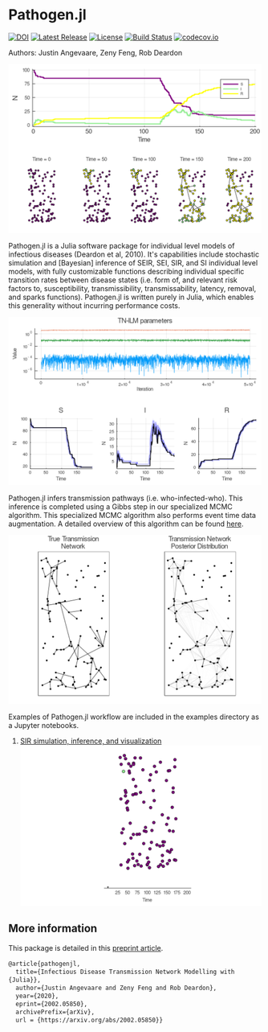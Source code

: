 # Pathogen.jl
[![DOI](https://zenodo.org/badge/35234698.svg)](https://zenodo.org/badge/latestdoi/35234698)
[![Latest Release](https://img.shields.io/github/release/jangevaare/Pathogen.jl.svg)](https://github.com/jangevaare/Pathogen.jl/releases/latest)
[![License](https://img.shields.io/badge/license-MIT-green.svg)](https://github.com/jangevaare/Pathogen.jl/blob/master/LICENSE)
[![Build Status](https://travis-ci.org/jangevaare/Pathogen.jl.svg?branch=master)](https://travis-ci.org/jangevaare/Pathogen.jl)
[![codecov.io](http://codecov.io/github/jangevaare/Pathogen.jl/coverage.svg?branch=master)](http://codecov.io/github/jangevaare/Pathogen.jl?branch=master)

Authors: Justin Angevaare, Zeny Feng, Rob Deardon

![Epidemic curve](examples/epiplot.png)

Pathogen.jl is a Julia software package for individual level models of infectious diseases (Deardon et al, 2010). It's capabilities include stochastic simulation and [Bayesian] inference of SEIR, SEI, SIR, and SI individual level models, with fully customizable functions describing individual specific transition rates between disease states (i.e. form of, and relevant risk factors to, susceptibility, transmissibility, transmissability, latency, removal, and sparks functions). Pathogen.jl is written purely in Julia, which enables this generality without incurring performance costs.

![MCMC](examples/posterior.png)

Pathogen.jl infers transmission pathways (i.e. who-infected-who). This inference is completed using a Gibbs step in our specialized MCMC algorithm. This specialized MCMC algorithm also performs event time data augmentation. A detailed overview of this algorithm can be found [here](https://arxiv.org/abs/2002.05850).

![Posterior Transmission Network](examples/posterior_tn.png)

Examples of Pathogen.jl workflow are included in the examples directory as a Jupyter notebooks.
1. [SIR simulation, inference, and visualization](https://github.com/jangevaare/Pathogen.jl/blob/master/examples/SIR%20TN-ILM%20Simulation%20and%20Inference.ipynb)
![Epidemic simulation](examples/epianimation.gif?raw=true)

## More information
This package is detailed in this [preprint article](https://arxiv.org/abs/2002.05850).

    @article{pathogenjl,
      title={Infectious Disease Transmission Network Modelling with {Julia}},
      author={Justin Angevaare and Zeny Feng and Rob Deardon},
      year={2020},
      eprint={2002.05850},
      archivePrefix={arXiv},
      url = {https://arxiv.org/abs/2002.05850}}

